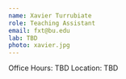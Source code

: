 ```yaml
---
name: Xavier Turrubiate
role: Teaching Assistant
email: fxt@bu.edu
lab: TBD
photo: xavier.jpg
---
```


Office Hours: TBD Location: TBD
